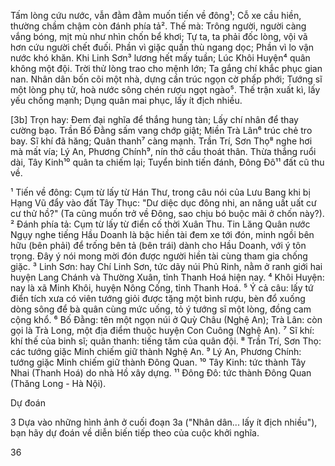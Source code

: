 Tấm lòng cứu nước, vẫn đằm đằm muốn tiến về đông¹;
Cỗ xe cầu hiền, thường chầm chậm còn đánh phía tả².
Thế mà:
Trông người, người càng vắng bóng, mịt mù như nhìn chốn bể khơi;
Tự ta, ta phải đốc lòng, vội vã hơn cứu người chết đuối.
Phần vì giặc quấn thù ngang dọc;
Phần vì lo vận nước khó khăn.
Khi Linh Sơn³ lương hết mấy tuần;
Lúc Khôi Huyện⁴ quân không một đội.
Trời thử lòng trao cho mệnh lớn;
Ta gắng chí khắc phục gian nan.
Nhân dân bốn cõi một nhà, dựng cần trúc ngọn cờ phấp phới;
Tướng sĩ một lòng phụ tử, hoà nước sông chén rượu ngọt ngào⁵.
Thế trận xuất kì, lấy yếu chống mạnh;
Dụng quân mai phục, lấy ít địch nhiều.

[3b] Trọn hay:
Đem đại nghĩa để thắng hung tàn;
Lấy chí nhân để thay cường bạo.
Trần Bố Đằng sấm vang chớp giật;
Miền Trà Lân⁶ trúc chẻ tro bay.
Sĩ khí đã hăng;
Quân thanh⁷ càng mạnh.
Trần Trí, Sơn Thọ⁸ nghe hơi mà mất vía;
Lý An, Phương Chính⁹, nín thở cầu thoát thân.
Thừa thắng ruổi dài, Tây Kinh¹⁰ quân ta chiếm lại;
Tuyển binh tiến đánh, Đông Đô¹¹ đất cũ thu về.

¹ Tiến về đông: Cụm từ lấy từ Hán Thư, trong câu nói của Lưu Bang khi bị Hạng Vũ đẩy vào đất Tây Thục: "Dư diệc dục đông nhi, an năng uất uất cư cư thử hồ?" (Ta cũng muốn trở về Đông, sao chịu bó buộc mãi ở chốn này?).
² Đánh phía tả: Cụm từ lấy từ điển cố thời Xuân Thu. Tin Lăng Quân nước Ngụy nghe tiếng Hầu Doanh là bậc hiền tài đem xe tới đón, minh ngồi bên hữu (bên phải) để trống bên tả (bên trái) dành cho Hầu Doanh, với ý tôn trọng. Đây ý nói mong mời đón được người hiền tài cùng tham gia chống giặc.
³ Linh Sơn: hay Chí Linh Sơn, tức dãy núi Phủ Rinh, nằm ở ranh giới hai huyện Lang Chánh và Thường Xuân, tỉnh Thanh Hoá hiện nay.
⁴ Khôi Huyện: nay là xã Minh Khôi, huyện Nông Cống, tỉnh Thanh Hoá.
⁵ Ý cả câu: lấy tứ điển tích xưa có viên tướng giỏi được tặng một bình rượu, bèn đổ xuống dòng sông để bà quân cùng mức uống, tỏ ý tướng sĩ một lòng, đồng cam cộng khổ.
⁶ Bố Đằng: tên một ngọn núi ở Quỳ Châu (Nghệ An); Trà Lân: còn gọi là Trà Long, một địa điểm thuộc huyện Con Cuông (Nghệ An).
⁷ Sĩ khí: khí thế của binh sĩ; quân thanh: tiếng tăm của quân đội.
⁸ Trần Trí, Sơn Thọ: các tướng giặc Minh chiếm giữ thành Nghệ An.
⁹ Lý An, Phương Chính: tướng giặc Minh chiếm giữ thành Đông Quan.
¹⁰ Tây Kinh: tức thành Tây Nhai (Thanh Hoá) do nhà Hồ xây dựng.
¹¹ Đông Đô: tức thành Đông Quan (Thăng Long - Hà Nội).

Dự đoán

3 Dựa vào những hình ảnh ở cuối đoạn 3a ("Nhân dân... lấy ít địch nhiều"), bạn hãy dự đoán về diễn biến tiếp theo của cuộc khởi nghĩa.

36